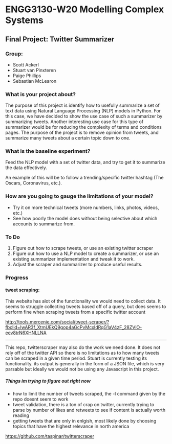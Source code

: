 # ENGG3130-W20 Modelling Complex Systems
## Final Project: Twitter Summarizer

### Group:
- Scott Ackerl
- Stuart van Pinxteren
- Paige Phillips
- Sebastian McLearon


### What is your project about?

The purpose of this project is identify how to usefully summarize a set of text data using Natural Language Processing (NLP) models in Python.
For this case, we have decided to show the use case of such a summarizer by summarizing tweets. Another interesting use case for this type of summarizer would be for reducing the complexity of terms and conditions pages.
The purpose of the project is to remove opinion from tweets, and summarize many tweets about a certain topic down to one. 

### What is the baseline experiment?  

Feed the NLP model with a set of twitter data, and try to get it to summarize the data effectively.

An example of this will be to follow a trending/specific twitter hashtag (The Oscars, Coronavirus, etc.).

### How are you going to gauge the limitations of your model?  

- Try it on more technical tweets (more numbers, links, photos, videos, etc.)
- See how poorly the model does without being selective about which accounts to summarize from.

### To Do

1. Figure out how to scrape tweets, or use an existing twitter scraper
2. Figure out how to use a NLP model to create a summarizer, or use an existing summarizer implementation and tweak it to work.
3. Adjust the scraper and summarizer to produce useful results.

### Progress
#### tweet scraping: 
This website has alot of the functionality we would need to collect data. It seems to struggle collecting tweets based off of a query, but does seems to perform fine when scraping tweets from a specific twitter account

http://tools.mercenie.com/social/tweet-scraper/?fbclid=IwAR3f_XtmUEkQ9gop4aGcPvMcxIdRqG1aV4zF_28ZVlO-eev8trN6XHNLLNA
****

This repo, twitterscraper may also do the work we need done. It does not rely off of the twitter API so there is no limitations as to how many tweets can be scraped in a given time period. Stuart is currently testing its functionality. its output is generally in the form of a JSON file, which is very parsable but ideally we would not be using any Javascript in this project.
##### Things im trying to figure out right now
* how to limit the number of tweets scraped, the -l command given by the repo doesnt seem to work
* tweet validation, there is a ton of crap on twitter, currently trying to parse by number of likes and retweets to see if content is actually worth reading
* getting tweets that are only in enlgish, most likely done by choosing topics that have the highest relevance in north america



https://github.com/taspinar/twitterscraper


